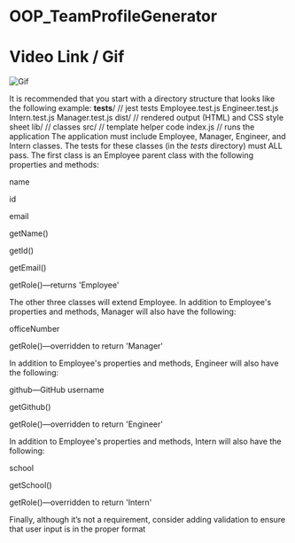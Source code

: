 # OOP_TeamProfileGenerator

# Video Link / Gif
![Gif](md.gif)


It is recommended that you start with a directory structure that looks like the following example:
__tests__/			// jest tests
  Employee.test.js
  Engineer.test.js
  Intern.test.js
  Manager.test.js
dist/               // rendered output (HTML) and CSS style sheet
lib/				// classes
src/				// template helper code
index.js			// runs the application
The application must include Employee, Manager, Engineer, and Intern classes. The tests for these classes (in the _tests_ directory) must ALL pass.
The first class is an Employee parent class with the following properties and methods:


name


id


email


getName()


getId()


getEmail()


getRole()—returns 'Employee'


The other three classes will extend Employee.
In addition to Employee's properties and methods, Manager will also have the following:


officeNumber


getRole()—overridden to return 'Manager'


In addition to Employee's properties and methods, Engineer will also have the following:


github—GitHub username


getGithub()


getRole()—overridden to return 'Engineer'


In addition to Employee's properties and methods, Intern will also have the following:


school


getSchool()


getRole()—overridden to return 'Intern'


Finally, although it’s not a requirement, consider adding validation to ensure that user input is in the proper format